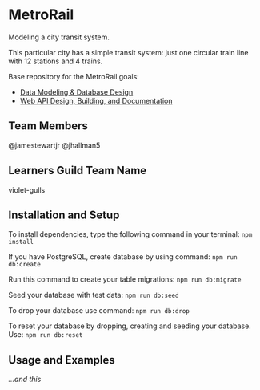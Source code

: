 # MetroRail

Modeling a city transit system.

This particular city has a simple transit system: just one circular train line with 12 stations and 4 trains.

Base repository for the MetroRail goals:

- [Data Modeling & Database Design](http://jsdev.learnersguild.org/goals/126)
- [Web API Design, Building, and Documentation](http://jsdev.learnersguild.org/goals/127)

## Team Members

@jamestewartjr
@jhallman5

## Learners Guild Team Name

violet-gulls

## Installation and Setup

To install dependencies, type the following command in your terminal:
``` npm install ```

If you have PostgreSQL, create database by using command:
``` npm run db:create ```

Run this command to create your table migrations:
``` npm run db:migrate ```

Seed your database with test data:
``` npm run db:seed ```

To drop your database use command:
``` npm run db:drop ```

To reset your database by dropping, creating and seeding your database. Use:
``` npm run db:reset ```

## Usage and Examples

_...and this_
